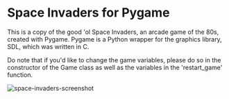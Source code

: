 Space Invaders for Pygame
=========================
This is a copy of the good 'ol Space Invaders, an arcade game of the 80s, created with Pygame.
Pygame is a Python wrapper for the graphics library, SDL, which was written in C. 

Do note that if you'd like to change the game variables, please do so in the constructor of the Game class as well as the
variables in the 'restart_game' function.

![space-invaders-screenshot](https://imgur.com/a/FlcLO6t)
